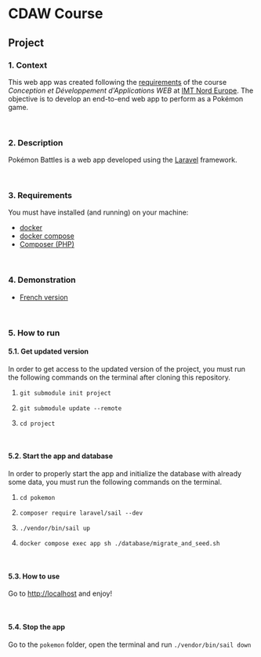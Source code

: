 # CDAW Course
## Project
### 1. Context
This web app was created following the [requirements](https://ceri-num.gitbook.io/uv-cdaw/infos/projet-pokemon) of the course _Conception et Développement d'Applications WEB_ at [IMT Nord Europe](https://imt-nord-europe.fr/en/). The objective is to develop an end-to-end web app to perform as a Pokémon game.

<br>

### 2. Description
Pokémon Battles is a web app developed using the [Laravel](https://laravel.com/) framework.

<br>

### 3. Requirements
You must have installed (and running) on your machine:
- [docker](https://docs.docker.com/get-docker/)
- [docker compose](https://docs.docker.com/compose/install/)
- [Composer (PHP)](https://getcomposer.org/download/)

<br>

### 4. Demonstration
- [French version]()

<br>

### 5. How to run
#### 5.1. Get updated version
In order to get access to the updated version of the project, you must run the following commands on the terminal after cloning this repository.

1) `git submodule init project`

2) `git submodule update --remote`

3) `cd project`

<br>

#### 5.2. Start the app and database
In order to properly start the app and initialize the database with already some data, you must run the following commands on the terminal.

1) `cd pokemon`

2) `composer require laravel/sail --dev`

3) `./vendor/bin/sail up`

4) `docker compose exec app sh ./database/migrate_and_seed.sh`

<br>

#### 5.3. How to use
Go to [http://localhost](http://localhost) and enjoy! 

<br>

#### 5.4. Stop the app
Go to the `pokemon` folder, open the terminal and run `./vendor/bin/sail down`
